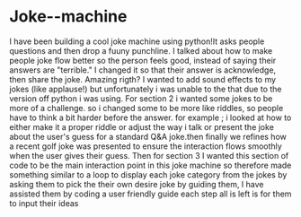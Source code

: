 # Joke--machine
I have been building a cool joke machine using python!It asks people questions and then drop a fuuny punchline.
I talked about how to make people joke flow better so the person feels good, instead of saying their answers are "terrible." I changed it so that their answer is acknowledge, then share the joke. Amazing rigth?
I wanted to add sound effects to my jokes (like applause!) but unfortunately i was unable to the that due to the version off python i was using.
For section 2  i wanted some jokes to be more of a challenge. so i changed some to be more like riddles, so people have to think a bit harder before the answer. for example ; i looked at how to either make it a proper riddle or adjust the way i talk or present the joke about the user's guess for a standard Q&A joke.then finally we refines how a recent golf joke was presented to ensure the interaction flows smoothly when the user gives their guess.
Then for section 3 I wanted this section of code to be the main interaction point in this joke machine so therefore made something similar to a loop to display each joke category from the jokes by asking them to pick the their own desire joke  by guiding them, I have assisted them by coding a user friendly guide  each step all is left is for them to input their ideas
